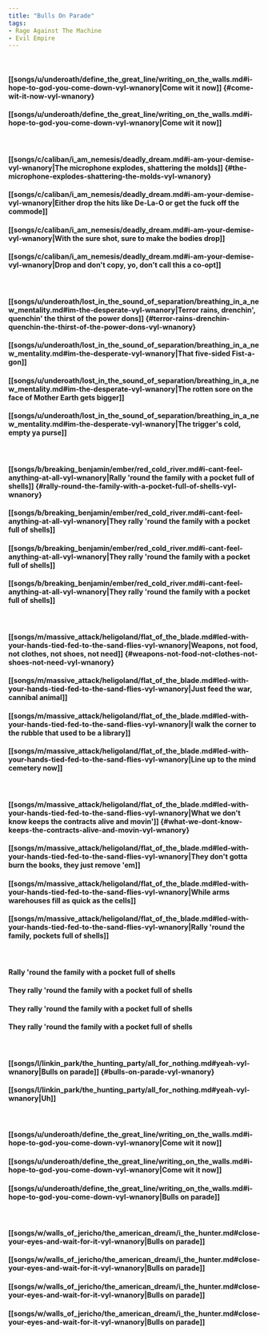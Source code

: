 ```yaml
---
title: "Bulls On Parade"
tags:
- Rage Against The Machine
- Evil Empire
---
```

&nbsp;
#### [[songs/u/underoath/define_the_great_line/writing_on_the_walls.md#i-hope-to-god-you-come-down-vyl-wnanory|Come wit it now]] {#come-wit-it-now-vyl-wnanory}
#### [[songs/u/underoath/define_the_great_line/writing_on_the_walls.md#i-hope-to-god-you-come-down-vyl-wnanory|Come wit it now]]
&nbsp;
#### [[songs/c/caliban/i_am_nemesis/deadly_dream.md#i-am-your-demise-vyl-wnanory|The microphone explodes, shattering the molds]] {#the-microphone-explodes-shattering-the-molds-vyl-wnanory}
#### [[songs/c/caliban/i_am_nemesis/deadly_dream.md#i-am-your-demise-vyl-wnanory|Either drop the hits like De-La-O or get the fuck off the commode]]
#### [[songs/c/caliban/i_am_nemesis/deadly_dream.md#i-am-your-demise-vyl-wnanory|With the sure shot, sure to make the bodies drop]]
#### [[songs/c/caliban/i_am_nemesis/deadly_dream.md#i-am-your-demise-vyl-wnanory|Drop and don't copy, yo, don't call this a co-opt]]
&nbsp;
#### [[songs/u/underoath/lost_in_the_sound_of_separation/breathing_in_a_new_mentality.md#im-the-desperate-vyl-wnanory|Terror rains, drenchin', quenchin' the thirst of the power dons]] {#terror-rains-drenchin-quenchin-the-thirst-of-the-power-dons-vyl-wnanory}
#### [[songs/u/underoath/lost_in_the_sound_of_separation/breathing_in_a_new_mentality.md#im-the-desperate-vyl-wnanory|That five-sided Fist-a-gon]]
#### [[songs/u/underoath/lost_in_the_sound_of_separation/breathing_in_a_new_mentality.md#im-the-desperate-vyl-wnanory|The rotten sore on the face of Mother Earth gets bigger]]
#### [[songs/u/underoath/lost_in_the_sound_of_separation/breathing_in_a_new_mentality.md#im-the-desperate-vyl-wnanory|The trigger's cold, empty ya purse]]
&nbsp;
#### [[songs/b/breaking_benjamin/ember/red_cold_river.md#i-cant-feel-anything-at-all-vyl-wnanory|Rally 'round the family with a pocket full of shells]] {#rally-round-the-family-with-a-pocket-full-of-shells-vyl-wnanory}
#### [[songs/b/breaking_benjamin/ember/red_cold_river.md#i-cant-feel-anything-at-all-vyl-wnanory|They rally 'round the family with a pocket full of shells]]
#### [[songs/b/breaking_benjamin/ember/red_cold_river.md#i-cant-feel-anything-at-all-vyl-wnanory|They rally 'round the family with a pocket full of shells]]
#### [[songs/b/breaking_benjamin/ember/red_cold_river.md#i-cant-feel-anything-at-all-vyl-wnanory|They rally 'round the family with a pocket full of shells]]
&nbsp;
#### [[songs/m/massive_attack/heligoland/flat_of_the_blade.md#led-with-your-hands-tied-fed-to-the-sand-flies-vyl-wnanory|Weapons, not food, not clothes, not shoes, not need]] {#weapons-not-food-not-clothes-not-shoes-not-need-vyl-wnanory}
#### [[songs/m/massive_attack/heligoland/flat_of_the_blade.md#led-with-your-hands-tied-fed-to-the-sand-flies-vyl-wnanory|Just feed the war, cannibal animal]]
#### [[songs/m/massive_attack/heligoland/flat_of_the_blade.md#led-with-your-hands-tied-fed-to-the-sand-flies-vyl-wnanory|I walk the corner to the rubble that used to be a library]]
#### [[songs/m/massive_attack/heligoland/flat_of_the_blade.md#led-with-your-hands-tied-fed-to-the-sand-flies-vyl-wnanory|Line up to the mind cemetery now]]
&nbsp;
#### [[songs/m/massive_attack/heligoland/flat_of_the_blade.md#led-with-your-hands-tied-fed-to-the-sand-flies-vyl-wnanory|What we don't know keeps the contracts alive and movin']] {#what-we-dont-know-keeps-the-contracts-alive-and-movin-vyl-wnanory}
#### [[songs/m/massive_attack/heligoland/flat_of_the_blade.md#led-with-your-hands-tied-fed-to-the-sand-flies-vyl-wnanory|They don't gotta burn the books, they just remove 'em]]
#### [[songs/m/massive_attack/heligoland/flat_of_the_blade.md#led-with-your-hands-tied-fed-to-the-sand-flies-vyl-wnanory|While arms warehouses fill as quick as the cells]]
#### [[songs/m/massive_attack/heligoland/flat_of_the_blade.md#led-with-your-hands-tied-fed-to-the-sand-flies-vyl-wnanory|Rally 'round the family, pockets full of shells]]
&nbsp;
#### Rally 'round the family with a pocket full of shells
#### They rally 'round the family with a pocket full of shells
#### They rally 'round the family with a pocket full of shells
#### They rally 'round the family with a pocket full of shells
&nbsp;
#### [[songs/l/linkin_park/the_hunting_party/all_for_nothing.md#yeah-vyl-wnanory|Bulls on parade]] {#bulls-on-parade-vyl-wnanory}
#### [[songs/l/linkin_park/the_hunting_party/all_for_nothing.md#yeah-vyl-wnanory|Uh]]
&nbsp;
#### [[songs/u/underoath/define_the_great_line/writing_on_the_walls.md#i-hope-to-god-you-come-down-vyl-wnanory|Come wit it now]]
#### [[songs/u/underoath/define_the_great_line/writing_on_the_walls.md#i-hope-to-god-you-come-down-vyl-wnanory|Come wit it now]]
#### [[songs/u/underoath/define_the_great_line/writing_on_the_walls.md#i-hope-to-god-you-come-down-vyl-wnanory|Bulls on parade]]
&nbsp;
#### [[songs/w/walls_of_jericho/the_american_dream/i_the_hunter.md#close-your-eyes-and-wait-for-it-vyl-wnanory|Bulls on parade]]
#### [[songs/w/walls_of_jericho/the_american_dream/i_the_hunter.md#close-your-eyes-and-wait-for-it-vyl-wnanory|Bulls on parade]]
#### [[songs/w/walls_of_jericho/the_american_dream/i_the_hunter.md#close-your-eyes-and-wait-for-it-vyl-wnanory|Bulls on parade]]
#### [[songs/w/walls_of_jericho/the_american_dream/i_the_hunter.md#close-your-eyes-and-wait-for-it-vyl-wnanory|Bulls on parade]]
